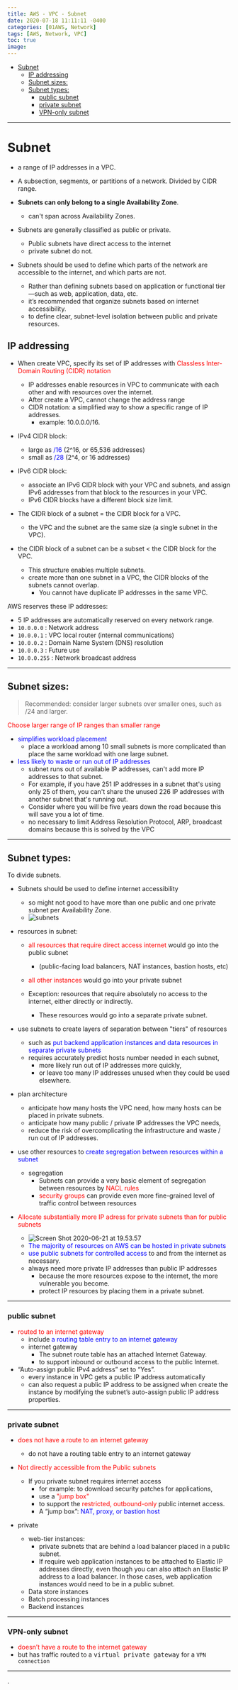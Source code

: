 ```yaml
---
title: AWS - VPC - Subnet
date: 2020-07-18 11:11:11 -0400
categories: [01AWS, Network]
tags: [AWS, Network, VPC]
toc: true
image:
---
```


- [Subnet](#subnet)
  - [IP addressing](#ip-addressing)
  - [Subnet sizes:](#subnet-sizes)
  - [Subnet types:](#subnet-types)
    - [public subnet](#public-subnet)
    - [private subnet](#private-subnet)
    - [VPN-only subnet](#vpn-only-subnet)

---

# Subnet

- a range of IP addresses in a VPC.
- A subsection, segments, or partitions of a network. Divided by CIDR range.
- **Subnets can only belong to a single Availability Zone**.
  - can't span across Availability Zones.
- Subnets are generally classified as public or private.
  - Public subnets have direct access to the internet
  - private subnet do not.


- Subnets should be used to define which parts of the network are accessible to the internet, and which parts are not.

  - Rather than defining subnets based on application or functional tier—such as web, application, data, etc.
  - it’s recommended that organize subnets based on internet accessibility.
  - to define clear, subnet-level isolation between public and private resources.




## IP addressing
- When create VPC, specify its set of IP addresses with <font color=red> Classless Inter-Domain Routing (CIDR) notation </font>
  - IP addresses enable resources in VPC to communicate with each other and with resources over the internet.
  - After create a VPC, cannot change the address range
  - CIDR notation: a simplified way to show a specific range of IP addresses.
    - example: 10.0.0.0/16.

- IPv4 CIDR block:
  - large as <font color=blue> /16 </font> (2^16, or 65,536 addresses)
  - small as <font color=blue> /28 </font> (2^4, or 16 addresses)
- IPv6 CIDR block:
  - associate an IPv6 CIDR block with your VPC and subnets, and assign IPv6 addresses from that block to the resources in your VPC.
  - IPv6 CIDR blocks have a different block size limit.

- The CIDR block of a subnet = the CIDR block for a VPC.
  - the VPC and the subnet are the same size (a single subnet in the VPC).
- the CIDR block of a subnet can be a subset < the CIDR block for the VPC.
  - This structure enables multiple subnets.
  - create more than one subnet in a VPC, the CIDR blocks of the subnets cannot overlap.
    - You cannot have duplicate IP addresses in the same VPC.


AWS reserves these IP addresses:
- 5 IP addresses are automatically reserved on every network range.
- `10.0.0.0` : Network address
- `10.0.0.1` : VPC local router (internal communications)
- `10.0.0.2` : Domain Name System (DNS) resolution
- `10.0.0.3` : Future use
- `10.0.0.255` : Network broadcast address


---

## Subnet sizes:

> Recommended: consider larger subnets over smaller ones, such as /24 and larger.

<font color=red> Choose larger range of IP ranges than smaller range </font>
- <font color=blue> simplifies workload placement </font>
  - place a workload among 10 small subnets is more complicated than place the same workload with one large subnet.
- <font color=blue> less likely to waste or run out of IP addresses </font>
  - subnet runs out of available IP addresses, can't add more IP addresses to that subnet.
  - For example, if you have 251 IP addresses in a subnet that's using only 25 of them, you can't share the unused 226 IP addresses with another subnet that's running out.
  - Consider where you will be five years down the road because this will save you a lot of time.
  - no necessary to limit Address Resolution Protocol, ARP, broadcast domains because this is solved by the VPC


---


## Subnet types:



To divide subnets.

- Subnets should be used to define internet accessibility
  - so might not good to have more than one public and one private subnet per Availability Zone.
  - ![subnets](https://i.imgur.com/1h4BAuS.png)

- resources in subnet:
  - <font color=red> all resources that require direct access internet </font> would go into the public subnet
    - (public-facing load balancers, NAT instances, bastion hosts, etc)

  - <font color=red> all other instances </font> would go into your private subnet
  - Exception: resources that require absolutely no access to the internet, either directly or indirectly.
      - These resources would go into a separate private subnet.


- use subnets to create layers of separation between "tiers" of resources
  - such as <font color=blue> put backend application instances and data resources in separate private subnets </font>
  - requires accurately predict hosts number needed in each subnet,
    - more likely run out of IP addresses more quickly,
    - or leave too many IP addresses unused when they could be used elsewhere.


- plan architecture
  - anticipate how many hosts the VPC need, how many hosts can be placed in private subnets.
  - anticipate how many public / private IP addresses the VPC needs,
  - reduce the risk of overcomplicating the infrastructure and waste / run out of IP addresses.

- use other resources to <font color=blue> create segregation between resources within a subnet </font>
  - segregation
    - Subnets can provide a very basic element of segregation between resources by <font color=red> NACL rules </font>
    - <font color=red> security groups </font> can provide even more fine-grained level of traffic control between resources

- <font color=red> Allocate substantially more IP adress for private subnets than for public subnets </font>
  - ![Screen Shot 2020-06-21 at 19.53.57](https://i.imgur.com/vTZaT85.png)
  - <font color=blue> The majority of resources on AWS can be hosted in private subnets </font>
  - <font color=blue> use public subnets for controlled access </font> to and from the internet as necessary.
  - always need more private IP addresses than public IP addresses
    - because the more resources expose to the internet, the more vulnerable you become.
    - protect IP resources by placing them in a private subnet.




---

### public subnet
- <font color=red> routed to an internet gateway </font>
  - include <font color=blue> a routing table entry to an internet gateway </font>
  - internet gateway
    - The subnet route table has an attached Internet Gateway.
    - to support inbound or outbound access to the public Internet.
- “Auto-assign public IPv4 address” set to “Yes”.
  - every instance in VPC gets a public IP address automatically
  - can also request a public IP address to be assigned when create the instance by modifying the subnet’s auto-assign public IP address properties.


---

### private subnet
- <font color=red> does not have a route to an internet gateway </font>
  - do not have a routing table entry to an internet gateway
- <font color=red> Not directly accessible from the Public subnets </font>
  - If you private subnet requires internet access
    - for example: to download security patches for applications,
    - use a <font color=red> "jump box" </font>
    - to support the <font color=red> restricted, outbound-only </font> public internet access.
    - A “jump box”: <font color=blue> NAT, proxy, or bastion host </font>


- private
  - web-tier instances:
    - private subnets that are behind a load balancer placed in a public subnet.
    - If require web application instances to be attached to Elastic IP addresses directly, even though you can also attach an Elastic IP address to a load balancer. In those cases, web application instances would need to be in a public subnet.
  - Data store instances
  - Batch processing instances
  - Backend instances

---

### VPN-only subnet
- <font color=red> doesn’t have a route to the internet gateway </font>
- but has traffic routed to a <kbd>virtual private gateway</kbd> for a `VPN connection`

---












.
